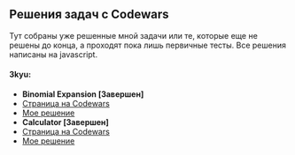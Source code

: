 ## Решения задач с Codewars

Тут собраны уже решенные мной задачи или те, которые еще не решены до конца, а проходят пока лишь первичные тесты.
Все решения написаны на javascript.

#### 3kyu:
  * **Binomial Expansion [Завершен]**<br>
   * [Страница на Codewars](https://www.codewars.com/kata/540d0fdd3b6532e5c3000b5b)
   * [Мое решение](https://github.com/theeeita/Codewars-solutions/blob/master/completed/3kyu/BinomialExpansion.js)
  * **Calculator [Завершен]**<br>
   * [Страница на Codewars](https://www.codewars.com/kata/5235c913397cbf2508000048)
   * [Мое решение](https://github.com/theeeita/Codewars-solutions/blob/master/completed/3kyu/Calculator.js)
  
